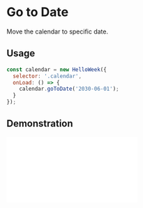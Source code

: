 # Go to Date

Move the calendar to specific date.

## Usage

```js
const calendar = new HelloWeek({
  selector: '.calendar',
  onLoad: () => {
    calendar.goToDate('2030-06-01');
  }
});
```

## Demonstration

<iframe
    src="docs/v2/demos/go-to-date.html"
    frameborder="no"
    allowfullscreen="allowfullscreen">
</iframe>
